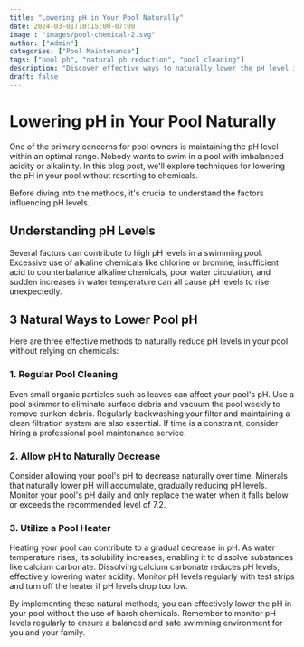 ```yaml
---
title: "Lowering pH in Your Pool Naturally"
date: 2024-03-01T10:15:00-07:00
image : "images/pool-chemical-2.svg"
author: ["Admin"]
categories: ["Pool Maintenance"]
tags: ["pool ph", "natural ph reduction", "pool cleaning"]
description: "Discover effective ways to naturally lower the pH level in your swimming pool without using harsh chemicals."
draft: false
---
```


# Lowering pH in Your Pool Naturally

One of the primary concerns for pool owners is maintaining the pH level within an optimal range. Nobody wants to swim in a pool with imbalanced acidity or alkalinity. In this blog post, we'll explore techniques for lowering the pH in your pool without resorting to chemicals.

Before diving into the methods, it's crucial to understand the factors influencing pH levels.

## Understanding pH Levels

Several factors can contribute to high pH levels in a swimming pool. Excessive use of alkaline chemicals like chlorine or bromine, insufficient acid to counterbalance alkaline chemicals, poor water circulation, and sudden increases in water temperature can all cause pH levels to rise unexpectedly.

## 3 Natural Ways to Lower Pool pH

Here are three effective methods to naturally reduce pH levels in your pool without relying on chemicals:

### 1. Regular Pool Cleaning

Even small organic particles such as leaves can affect your pool's pH. Use a pool skimmer to eliminate surface debris and vacuum the pool weekly to remove sunken debris. Regularly backwashing your filter and maintaining a clean filtration system are also essential. If time is a constraint, consider hiring a professional pool maintenance service.

### 2. Allow pH to Naturally Decrease

Consider allowing your pool's pH to decrease naturally over time. Minerals that naturally lower pH will accumulate, gradually reducing pH levels. Monitor your pool's pH daily and only replace the water when it falls below or exceeds the recommended level of 7.2.

### 3. Utilize a Pool Heater

Heating your pool can contribute to a gradual decrease in pH. As water temperature rises, its solubility increases, enabling it to dissolve substances like calcium carbonate. Dissolving calcium carbonate reduces pH levels, effectively lowering water acidity. Monitor pH levels regularly with test strips and turn off the heater if pH levels drop too low.

By implementing these natural methods, you can effectively lower the pH in your pool without the use of harsh chemicals. Remember to monitor pH levels regularly to ensure a balanced and safe swimming environment for you and your family.